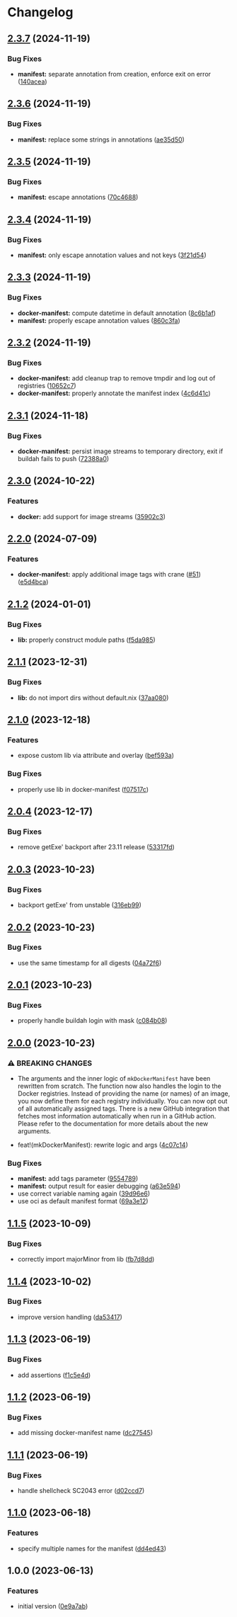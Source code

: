 # Changelog

## [2.3.7](https://github.com/mirkolenz/flocken/compare/v2.3.6...v2.3.7) (2024-11-19)

### Bug Fixes

* **manifest:** separate annotation from creation, enforce exit on error ([140acea](https://github.com/mirkolenz/flocken/commit/140acea35614d339a312399786e9957ed83ab9fb))

## [2.3.6](https://github.com/mirkolenz/flocken/compare/v2.3.5...v2.3.6) (2024-11-19)

### Bug Fixes

* **manifest:** replace some strings in annotations ([ae35d50](https://github.com/mirkolenz/flocken/commit/ae35d50ce87e17f221ccbae4762f3b42cb6bc359))

## [2.3.5](https://github.com/mirkolenz/flocken/compare/v2.3.4...v2.3.5) (2024-11-19)

### Bug Fixes

* **manifest:** escape annotations ([70c4688](https://github.com/mirkolenz/flocken/commit/70c4688575493608abaedf896e14c08761752331))

## [2.3.4](https://github.com/mirkolenz/flocken/compare/v2.3.3...v2.3.4) (2024-11-19)

### Bug Fixes

* **manifest:** only escape annotation values and not keys ([3f21d54](https://github.com/mirkolenz/flocken/commit/3f21d5462077a526af20fbcc25982b6888e2ec4c))

## [2.3.3](https://github.com/mirkolenz/flocken/compare/v2.3.2...v2.3.3) (2024-11-19)

### Bug Fixes

* **docker-manifest:** compute datetime in default annotation ([8c6b1af](https://github.com/mirkolenz/flocken/commit/8c6b1af319bbd08a7457ac90152002306cb92812))
* **manifest:** properly escape annotation values ([860c3fa](https://github.com/mirkolenz/flocken/commit/860c3faa582ca0974d1588152b85f7f327ae2eb3))

## [2.3.2](https://github.com/mirkolenz/flocken/compare/v2.3.1...v2.3.2) (2024-11-19)

### Bug Fixes

* **docker-manifest:** add cleanup trap to remove tmpdir and log out of registries ([10652c7](https://github.com/mirkolenz/flocken/commit/10652c74e9b0ac46af5666dfc4519cb1b9f06a91))
* **docker-manifest:** properly annotate the manifest index ([4c6d41c](https://github.com/mirkolenz/flocken/commit/4c6d41c6bf2a40b10c2dea28f841b925bde1ea3f))

## [2.3.1](https://github.com/mirkolenz/flocken/compare/v2.3.0...v2.3.1) (2024-11-18)

### Bug Fixes

* **docker-manifest:** persist image streams to temporary directory, exit if buildah fails to push ([72388a0](https://github.com/mirkolenz/flocken/commit/72388a092c9fe712edaa5f4fb087d4603302cbad))

## [2.3.0](https://github.com/mirkolenz/flocken/compare/v2.2.0...v2.3.0) (2024-10-22)


### Features

* **docker:** add support for image streams ([35902c3](https://github.com/mirkolenz/flocken/commit/35902c3e49a94194ff8aa9fa66e954928f7d2687))

## [2.2.0](https://github.com/mirkolenz/flocken/compare/v2.1.2...v2.2.0) (2024-07-09)


### Features

* **docker-manifest:** apply additional image tags with crane ([#51](https://github.com/mirkolenz/flocken/issues/51)) ([e5d4bca](https://github.com/mirkolenz/flocken/commit/e5d4bcace2dd5d571f6e7f02c458081980022190))

## [2.1.2](https://github.com/mirkolenz/flocken/compare/v2.1.1...v2.1.2) (2024-01-01)


### Bug Fixes

* **lib:** properly construct module paths ([f5da985](https://github.com/mirkolenz/flocken/commit/f5da9851accccf6bea2e8366f6cc5699d42252ed))

## [2.1.1](https://github.com/mirkolenz/flocken/compare/v2.1.0...v2.1.1) (2023-12-31)


### Bug Fixes

* **lib:** do not import dirs without default.nix ([37aa080](https://github.com/mirkolenz/flocken/commit/37aa080f303903062fe5d509d28a3a231c0d7536))

## [2.1.0](https://github.com/mirkolenz/flocken/compare/v2.0.4...v2.1.0) (2023-12-18)


### Features

* expose custom lib via attribute and overlay ([bef593a](https://github.com/mirkolenz/flocken/commit/bef593a69f1baf851f98aa478beb574d7793456e))


### Bug Fixes

* properly use lib in docker-manifest ([f07517c](https://github.com/mirkolenz/flocken/commit/f07517c6cec605dc56074927167124def06b881f))

## [2.0.4](https://github.com/mirkolenz/flocken/compare/v2.0.3...v2.0.4) (2023-12-17)


### Bug Fixes

* remove getExe' backport after 23.11 release ([53317fd](https://github.com/mirkolenz/flocken/commit/53317fd26cd50c6347101fc3c0d3370438496745))

## [2.0.3](https://github.com/mirkolenz/flocken/compare/v2.0.2...v2.0.3) (2023-10-23)


### Bug Fixes

* backport getExe' from unstable ([316eb99](https://github.com/mirkolenz/flocken/commit/316eb99ba285596f439c2196e66a5eacc9591bd1))

## [2.0.2](https://github.com/mirkolenz/flocken/compare/v2.0.1...v2.0.2) (2023-10-23)


### Bug Fixes

* use the same timestamp for all digests ([04a72f6](https://github.com/mirkolenz/flocken/commit/04a72f60b22f0390806f3166a5a6c065ec6c1069))

## [2.0.1](https://github.com/mirkolenz/flocken/compare/v2.0.0...v2.0.1) (2023-10-23)


### Bug Fixes

* properly handle buildah login with mask ([c084b08](https://github.com/mirkolenz/flocken/commit/c084b08bc3ba3badddf5c6eee96d462d4188532f))

## [2.0.0](https://github.com/mirkolenz/flocken/compare/v1.1.5...v2.0.0) (2023-10-23)


### ⚠ BREAKING CHANGES

* The arguments and the inner logic of `mkDockerManifest` have been rewritten from scratch. The function now also handles the login to the Docker registries. Instead of providing the name (or names) of an image, you now define them for each registry individually. You can now opt out of all automatically assigned tags. There is a new GitHub integration that fetches most information automatically when run in a GitHub action. Please refer to the documentation for more details about the new arguments.

* feat!(mkDockerManifest): rewrite logic and args ([4c07c14](https://github.com/mirkolenz/flocken/commit/4c07c142ef98f129ced4838d7325991dce468268))


### Bug Fixes

* **manifest:** add tags parameter ([9554789](https://github.com/mirkolenz/flocken/commit/9554789b3420b168efccb82d454a6d0f0cc85848))
* **manifest:** output result for easier debugging ([a63e594](https://github.com/mirkolenz/flocken/commit/a63e5942fc2b1f711dfca7634bd5e482b50145cb))
* use correct variable naming again ([39d96e6](https://github.com/mirkolenz/flocken/commit/39d96e6d179b50e76f74dcc6dfc15ee4dde59dd8))
* use oci as default manifest format ([69a3e12](https://github.com/mirkolenz/flocken/commit/69a3e12442e8c3e1262a7d81b8573fb829e523cc))

## [1.1.5](https://github.com/mirkolenz/flocken/compare/v1.1.4...v1.1.5) (2023-10-09)


### Bug Fixes

* correctly import majorMinor from lib ([fb7d8dd](https://github.com/mirkolenz/flocken/commit/fb7d8dd71bd8699f9ae4f7d79f92ce0e6130ed2f))

## [1.1.4](https://github.com/mirkolenz/flocken/compare/v1.1.3...v1.1.4) (2023-10-02)


### Bug Fixes

* improve version handling ([da53417](https://github.com/mirkolenz/flocken/commit/da5341702daa7c267ad6b9d3b684f2bfefe6427c))

## [1.1.3](https://github.com/mirkolenz/flocken/compare/v1.1.2...v1.1.3) (2023-06-19)


### Bug Fixes

* add assertions ([f1c5e4d](https://github.com/mirkolenz/flocken/commit/f1c5e4dc313fa96607f206ff027284add451a6e0))

## [1.1.2](https://github.com/mirkolenz/flocken/compare/v1.1.1...v1.1.2) (2023-06-19)


### Bug Fixes

* add missing docker-manifest name ([dc27545](https://github.com/mirkolenz/flocken/commit/dc27545de7973509245cd94646845104aba68998))

## [1.1.1](https://github.com/mirkolenz/flocken/compare/v1.1.0...v1.1.1) (2023-06-19)


### Bug Fixes

* handle shellcheck SC2043 error ([d02ccd7](https://github.com/mirkolenz/flocken/commit/d02ccd7082e668708a0d1704509e89801f935b00))

## [1.1.0](https://github.com/mirkolenz/flocken/compare/v1.0.0...v1.1.0) (2023-06-18)


### Features

* specify multiple names for the manifest ([dd4ed43](https://github.com/mirkolenz/flocken/commit/dd4ed435f029c213710e7501399651aeaba66485))

## 1.0.0 (2023-06-13)


### Features

* initial version ([0e9a7ab](https://github.com/mirkolenz/flocken/commit/0e9a7abfe7fe9475d8885f0ae765bbc03f939b1f))
